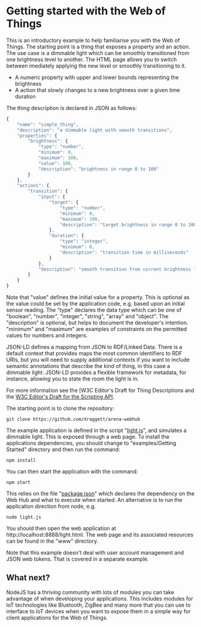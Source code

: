 # Getting started with the Web of Things

This is an introductory example to help familiarise you with the Web of Things. The starting point is a thing that exposes a property and an action. The use case is a dimmable light which can be smoothly transitioned from one brightness level to another.  The HTML page allows you to switch between imediately applying the new level or smoothly transitioning to it.

* A numeric property with upper and lower bounds representing the brightness
* A action that slowly changes to a new brightness over a given time duration

The thing description is declared in JSON as follows:

```javascript
{
    "name": "simple_thing",
    "description": "a dimmable light with smooth transitions",
    "properties": {
        "brightness": {
            "type": "number",
            "minimum": 0,
            "maximum": 100,
            "value": 100,
            "description": "brightness in range 0 to 100"
        }
    },
    "actions": {
        "transition": {
            "input": {
                "target": {
                    "type": "number",
                    "minimum": 0,
                    "maximum": 100,
                    "description": "target brightness in range 0 to 100"
                },
                "duration": {
                    "type": "integer",
                    "minimum": 0,
                    "description": "transition time in milliseconds" 
                }
            },
            "description": "smooth transition from current brightness level to target brightness level"
        }
    }
}
```

Note that "value" defines the initial value for a property.  This is optional as the value could be set by the application code, e.g. based upon an initial sensor reading. The "type" declares the data type which can be one of "boolean", "number", "integer", "string", "array" and "object". The "description" is optional, but helps to document the developer's intention.  "minimum" and "maximum" are examples of constraints on the permitted values for numbers and integers.

JSON-LD defines a mapping from JSON to RDF/Linked Data. There is a default context that provides maps the most common identifiers to RDF URIs, but you will need to supply additional contexts if you want to include semantic annotations that describe the kind of thing, in this case a dimmable light.  JSON-LD provides a flexible framework for metadata, for instance, allowing you to state the room the light is in.

For more information see the [W3C Editor's Draft for Thing Descriptions and the [W3C Editor's Draft for the Scripting API](https://w3c.github.io/wot-scripting-api/).

The starting point is to clone the repository:

```
git clone https://github.com/draggett/arena-webhub
```

The example application is defined in the script "[light.js](light.js)", and simulates a dimmable light. This is exposed through a web page.  To install the applications dependencies, you should change to "examples/Getting Started" directory and then run the command:

```
npm install
```

You can then start the application with the command:

```
npm start
```

This relies on the file "[package.json](package.json)" which declares the dependency on the Web Hub and what to execute when started. An alternative is to run the application direction from node, e.g.

```
node light.js
```

You should then open the web application at http://localhost:8888/light.html. The web page and its associated resources can be found in the "www" directory.

Note that this example doesn't deal with user account management and  JSON web tokens. That is covered in a separate example.

## What next?

NodeJS has a thriving community with lots of modules you can take advantage of when developing your applications. This includes modules for IoT technologies like Bluetooth, ZigBee and many more that you can use to interface to IoT devices when you want to expose them in a simple way for client applications for the Web of Things. 